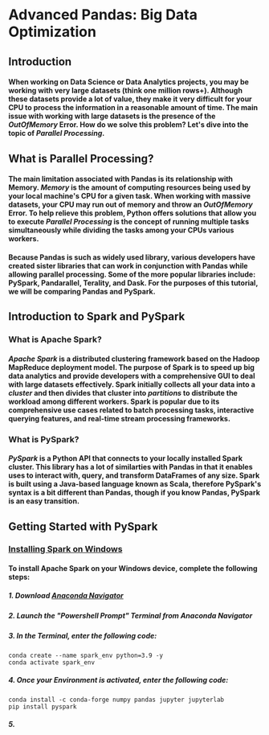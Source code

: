# Advanced Pandas: Big Data Optimization
## Introduction
#### When working on Data Science or Data Analytics projects, you may be working with very large datasets (think one million rows+). Although these datasets provide a lot of value, they make it very difficult for your CPU to process the information in a reasonable amount of time. The main issue with working with large datasets is the presence of the _OutOfMemory_ Error. How do we solve this problem? Let's dive into the topic of _Parallel Processing_.
## What is Parallel Processing?
#### The main limitation associated with Pandas is its relationship with Memory. _Memory_ is the amount of computing resources being used by your local machine's CPU for a given task. When working with massive datasets, your CPU may run out of memory and throw an _OutOfMemory_ Error. To help relieve this problem, Python offers solutions that allow you to execute _Parallel Processing_ is the concept of running multiple tasks simultaneously while dividing the tasks among your CPUs various workers. 
#### Because Pandas is such as widely used library, various developers have created sister libraries that can work in conjunction with Pandas while allowing parallel processing. Some of the more popular libraries include: PySpark, Pandarallel, Terality, and Dask. For the purposes of this tutorial, we will be comparing Pandas and PySpark.
## Introduction to Spark and PySpark
### What is Apache Spark?
#### **_Apache Spark_** is a distributed clustering framework based on the Hadoop MapReduce deployment model. The purpose of Spark is to speed up big data analytics and provide developers with a comprehensive GUI to deal with large datasets effectively. Spark initially collects all your data into a **_cluster_** and then divides that cluster into **_partitions_** to distribute the workload among different workers. Spark is popular due to its comprehensive use cases related to batch processing tasks, interactive querying features, and real-time stream processing frameworks. 
### What is PySpark?
#### **_PySpark_** is a Python API that connects to your locally installed Spark cluster. This library has a lot of similarties with Pandas in that it enables uses to interact with, query, and transform DataFrames of any size. Spark is built using a Java-based language known as Scala, therefore PySpark's syntax is a bit different than Pandas, though if you know Pandas, PySpark is an easy transition.
## Getting Started with PySpark
### <ins>Installing Spark on Windows</ins>
#### To install Apache Spark on your Windows device, complete the following steps:
##### 1. Download [Anaconda Navigator](https://www.anaconda.com/products/distribution)
##### 2. Launch the "Powershell Prompt" Terminal from Anaconda Navigator
##### 3. In the Terminal, enter the following code:
    conda create --name spark_env python=3.9 -y
    conda activate spark_env
##### 4. Once your Environment is activated, enter the following code:
    conda install -c conda-forge numpy pandas jupyter jupyterlab
    pip install pyspark
##### 5. 
